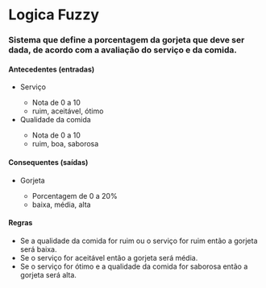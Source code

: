 # Logica Fuzzy

<h3> Sistema que define a porcentagem da gorjeta que deve ser dada, de acordo com a avaliação do serviço e da comida.</h3>

<h4> Antecedentes (entradas)</h4>

<ul>
    <li> Serviço </li>
    <ul>
    	<li> Nota de 0 a 10 </li>
        <li> ruim, aceitável, ótimo </li>
    </ul>
    <li> Qualidade da comida </li>
    <ul>
    	<li> Nota de 0 a 10 </li>
        <li> ruim, boa, saborosa </li>
    </ul>
</ul>

<h4> Consequentes (saídas)</h4>

<ul>
    <li> Gorjeta </li>
    <ul>
    	<li> Porcentagem de 0 a 20% </li>
        <li> baixa, média, alta </li>
    </ul>
</ul>

<h4> Regras </h4>

<ul>
    <li> Se a qualidade da comida for ruim ou o serviço for ruim então a gorjeta será baixa. </li>
    <li> Se o serviço for aceitável então a gorjeta será média. </li>
    <li> Se o serviço for ótimo e a qualidade da comida for saborosa então a gorjeta será alta. </li>
</ul>





